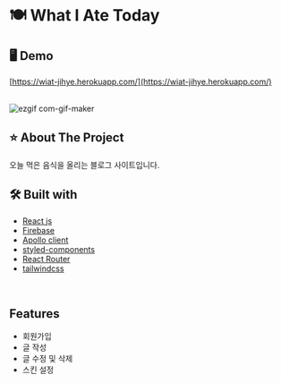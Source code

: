 # 🍽 What I Ate Today

## 🖥 Demo
[https://wiat-jihye.herokuapp.com/](https://wiat-jihye.herokuapp.com/)<br><br>

![ezgif com-gif-maker](https://user-images.githubusercontent.com/59763645/156202903-a4e4ccca-746b-4c6a-aa06-3b08e696a921.gif)



## ⭐️ About The Project
오늘 먹은 음식을 올리는 블로그 사이트입니다.
<br>

## 🛠 Built with
* [React js](https://reactjs.org/)   
* [Firebase](https://firebase.google.com/)
* [Apollo client](https://www.apollographql.com/docs/react/)   
* [styled-components](https://styled-components.com/)
* [React Router](https://reactrouter.com/)
* [tailwindcss](https://tailwindcss.com/)
<br>

## Features
* 회원가입
* 글 작성
* 글 수정 및 삭제
* 스킨 설정
